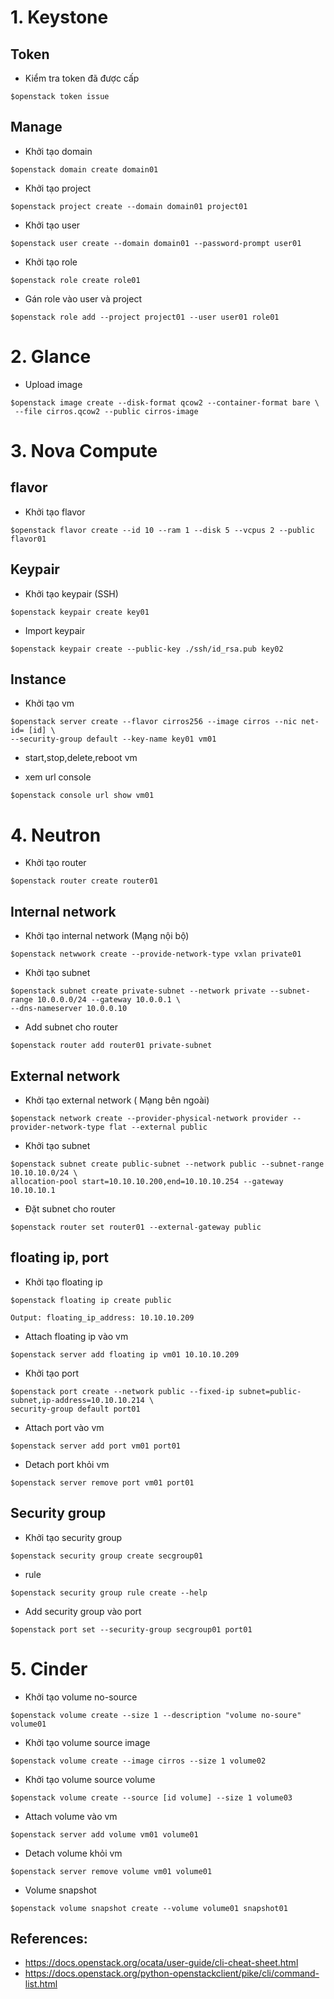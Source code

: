 # 1. Keystone

## Token

- Kiểm tra token đã được cấp

```
$openstack token issue
```

## Manage

- Khởi tạo domain

```
$openstack domain create domain01
```

- Khởi tạo project

```
$openstack project create --domain domain01 project01
```

- Khởi tạo user

```
$openstack user create --domain domain01 --password-prompt user01
```

- Khởi tạo role

```
$openstack role create role01
```

- Gán role vào user và project

```
$openstack role add --project project01 --user user01 role01
```

# 2. Glance

- Upload image

```
$openstack image create --disk-format qcow2 --container-format bare \
 --file cirros.qcow2 --public cirros-image
```

# 3. Nova Compute

## flavor

- Khởi tạo flavor

```
$openstack flavor create --id 10 --ram 1 --disk 5 --vcpus 2 --public flavor01
```

## Keypair

- Khởi tạo keypair (SSH)

```
$openstack keypair create key01
```

- Import keypair

```
$openstack keypair create --public-key ./ssh/id_rsa.pub key02
```

## Instance

- Khởi tạo vm

```
$openstack server create --flavor cirros256 --image cirros --nic net-id= [id] \
--security-group default --key-name key01 vm01
```

- start,stop,delete,reboot vm

- xem url console

```
$openstack console url show vm01
```

# 4. Neutron

- Khởi tạo router

```
$openstack router create router01
```

## Internal network

- Khởi tạo internal network (Mạng nội bộ)

```
$openstack netwwork create --provide-network-type vxlan private01
```

- Khởi tạo subnet

```
$openstack subnet create private-subnet --network private --subnet-range 10.0.0.0/24 --gateway 10.0.0.1 \
--dns-nameserver 10.0.0.10
```

- Add subnet cho router

```
$openstack router add router01 private-subnet
```

## External network

- Khởi tạo external network ( Mạng bên ngoài)

```
$openstack network create --provider-physical-network provider --provider-network-type flat --external public
```

- Khởi tạo subnet


```
$openstack subnet create public-subnet --network public --subnet-range 10.10.10.0/24 \
allocation-pool start=10.10.10.200,end=10.10.10.254 --gateway 10.10.10.1
```

- Đặt subnet cho router

```
$openstack router set router01 --external-gateway public
```

## floating ip, port

- Khởi tạo floating ip

```
$openstack floating ip create public
```
```
Output: floating_ip_address: 10.10.10.209
```

- Attach floating ip vào vm

```
$openstack server add floating ip vm01 10.10.10.209
```

- Khởi tạo port

```
$openstack port create --network public --fixed-ip subnet=public-subnet,ip-address=10.10.10.214 \
security-group default port01
```

- Attach port vào vm

```
$openstack server add port vm01 port01
```

- Detach port khỏi vm

```
$openstack server remove port vm01 port01
```


## Security group

- Khởi tạo security group

```
$openstack security group create secgroup01
```

- rule

```
$openstack security group rule create --help
```

- Add security group vào port

```
$openstack port set --security-group secgroup01 port01
```



# 5. Cinder

- Khởi tạo volume no-source

```
$openstack volume create --size 1 --description "volume no-soure" volume01
```

- Khởi tạo volume source image

```
$openstack volume create --image cirros --size 1 volume02
```

- Khởi tạo volume source volume

```
$openstack volume create --source [id volume] --size 1 volume03
```

- Attach volume vào vm

```
$openstack server add volume vm01 volume01
```

- Detach volume khỏi vm

```
$openstack server remove volume vm01 volume01
```

- Volume snapshot

```
$openstack volume snapshot create --volume volume01 snapshot01
```


## References:
- https://docs.openstack.org/ocata/user-guide/cli-cheat-sheet.html
- https://docs.openstack.org/python-openstackclient/pike/cli/command-list.html

